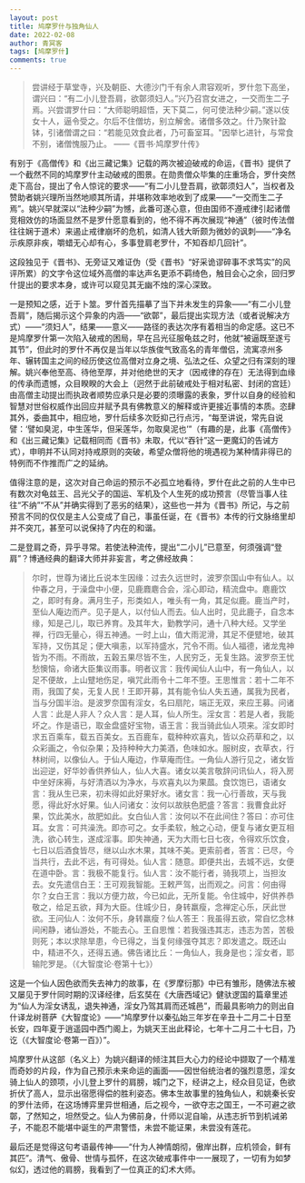 ```yaml
---
layout: post
title: 鸠摩罗什与独角仙人
date: 2022-02-08
author: 青冥客
tags: [鸠摩罗什]
comments: true
---
```

> 尝讲经于草堂寺，兴及朝臣、大德沙门千有余人肃容观听，罗什忽下高坐，谓兴曰：“有二小儿登吾肩，欲鄣须妇人。”兴乃召宫女进之，一交而生二子焉。兴尝谓罗什曰：“大师聪明超悟，天下莫二，何可使法种少嗣。”遂以伎女十人，逼令受之。尔后不住僧坊，别立解舍。诸僧多效之。什乃聚针盈钵，引诸僧谓之曰：“若能见效食此者，乃可畜室耳。"因举匕进针，与常食不别，诸僧愧服乃止。
> ——《晋书·鸠摩罗什传》

有别于《高僧传》和《出三藏记集》记载的两次被迫破戒的命运，《晋书》提供了一个截然不同的鸠摩罗什主动破戒的图景。在勋贵僧众毕集的庄重场合，罗什突然走下高台，提出了令人惊诧的要求——“有二小儿登吾肩，欲鄣须妇人”，当权者及赞助者姚兴理所当然地顺其所请，并堪称效率地收到了成果——“一交而生二子焉”。姚兴早就深以“法种少嗣”为憾，此番可遂心意，但由国师不遵戒律引起诸僧竞相效仿的场面显然不是罗什愿意看到的，他不得不再次展现“神通”（彼时传法僧往往娴于道术）来遏止戒律崩坏的危机，如清人钱大昕颇为微妙的讽刺——“净名示疾原非疾，嚼蜡无心却有心，多事登肩老罗什，不知吞却几回针”。

这段独见于《晋书》、无旁证又难证伪（受《晋书》“好采诡谬碎事不求笃实”的风评所累）的文字令这位域外高僧的率达声名更添不羁绮色，触目会心之余，回归罗什提出的要求本身，或许可以窥见其无幽不烛的深心深致。

一是预知之感，近于卜筮。罗什首先描摹了当下并未发生的异象——“有二小儿登吾肩”，随后揭示这个异象的内涵——“欲鄣”，最后提出实现方法（或者说解决方式）——“须妇人”，结果——意义——路径的表达次序有着相当的命定感。这已不是鸠摩罗什第一次陷入破戒的困局，早在吕光征服龟兹之时，他就“被逼既至遂亏其节”，但此时的罗什不再仅是当年以华族俊气致高名的青年僧侣，流寓凉州多年、辗转国主之间的经历使这位高僧对立身之境、弘法之任、众望之归有深刻的理解。姚兴奉他至高、待他至厚，并对他绝世的天才（因戒律的存在）无法得到血缘的传承而遗憾，众目睽睽的大会上（迥然于此前破戒处于相对私密、封闭的宫廷）由高僧主动提出而执政者顺势应承只是必要的须曝露的表象，罗什以自身的经验和智慧对世俗权威作出回应并赋予具有佛教意义的解释或许更接近事情的本质。恣肆其外，委曲其中，相应地，罗什后续多次贬抑己行点污，“每至讲说，常先自说譬：‘譬如臭泥，中生莲华，但采莲华，勿取臭泥也’”（有趣的是，此事《高僧传》和《出三藏记集》记载相同而《晋书》未取，代以“吞针”这一更魔幻的告诫方式），申明并不认同对持戒原则的突破，希望众僧将他的境遇视为某种情非得已的特例而不作推而广之的延纳。

值得注意的是，这次对自己命运的预示不必孤立地看待，罗什在此之前的人生中已有数次对龟兹王、吕光父子的国运、军机及个人生死的成功预言（尽管当事人往往“不纳”“不从”并确实得到了恶劣的结果），这些也一并为《晋书》所记，与之前预言不同的仅仅是主人公变成了自己，事虽任诞，在《晋书》本传的行文脉络里却并不突兀，甚至可以说保持了内在的和谐。

二是登肩之奇，异乎寻常。若使法种流传，提出“二小儿”已意至，何须强调“登肩”？博通经典的翻译大师并非妄言，考之佛经故典：

> 尔时，世尊为诸比丘说本生因缘：过去久远世时，波罗奈国山中有仙人。以仲春之月，于澡盘中小便，见鹿麚麀合会，淫心即动，精流盘中。麀鹿饮之，即时有身。满月生子，形类如人，唯头有一角，其足似鹿。鹿当产时，至仙人庵边而产。见子是人，以付仙人而去。仙人出时，见此鹿子，自念本缘，知是己儿，取已养育。及其年大，勤教学问，通十八种大经。又学坐禅，行四无量心，得五神通。一时上山，值大雨泥滑，其足不便躄地，破其军持，又伤其足；便大嗔恚，以军持盛水，咒令不雨。仙人福德，诸龙鬼神皆为不雨。不雨故，五榖五果尽皆不生，人民穷乏，无复生路。波罗奈王忧愁懊恼，命诸大臣集议雨事。明者议言：我传闻仙人山中，有一角仙人，以足不便故，上山躄地伤足，嗔咒此雨令十二年不堕。王思惟言：若十二年不雨，我国了矣，无复人民！王即开募，其有能令仙人失五通，属我为民者，当与分国半治。是波罗奈国有淫女，名曰扇陀，端正无双，来应王募。问诸人言：此是人非人？众人言：是人耳，仙人所生。淫女言：若是人者，我能坏之。作是语已，取金盘盛好宝物，语王言：我当骑此仙人项来。淫女即时求五百乘车，载五百美女。五百鹿车，载种种欢喜丸，皆以众药草和之，以众彩画之，令似杂果；及持种种大力美酒，色味如水。服树皮，衣草衣，行林树间，以像仙人。于仙人庵边，作草庵而住。一角仙人游行见之，诸女皆出迎逆，好华妙香供养仙人，仙人大喜。诸女以美言敬辞问讯仙人，将入房中坐好床褥，与好清酒以为净水，与欢喜丸以为果蓏。食饮饱已，语诸女言：我从生已来，初未得如此好果好水。诸女言：我一心行善故，天与我愿，得此好水好果。仙人问诸女：汝何以故肤色肥盛？答言：我曹食此好果，饮此美水，故肥如此。女白仙人言：汝何以不在此间住？答曰：亦可住耳。女言：可共澡洗。即亦可之。女手柔软，触之心动，便复与诸女更互相洗，欲心转生，遂成淫事。即失神通，天为大雨七日七夜，令得欢乐饮食，七日以后酒食皆尽，继以山水木果，其味不美。更索前者，答言：已尽，今当共行，去此不远，有可得处。仙人言：随意。即便共出，去城不远，女便在道中卧。言：我极不能复行。仙人言：汝不能行者，骑我项上，当担汝去。女先遣信白王：王可观我智能。王敕严驾，出而观之。问言：何由得尔？女白王言：我以方便力故，今已如此，无所复能。令住城中，好供养恭敬之，给足五欲，拜为大臣。住城少日，身转羸瘦，念禅定心乐，厌此世欲。王问仙人：汝何不乐，身转羸瘦？仙人答王：我虽得五欲，常自忆念林间闲静，诸仙游处，不能去心。王自思惟：若我强违其志，违志为苦，苦极则死；本以求除旱患，今已得之，当复何缘强夺其志？即发遣之。既还山中，精进不久，还得五通。佛告诸比丘：一角仙人，我身是也；淫女者，耶输陀罗是。（《大智度论·卷第十七》）

这是一个仙人因色欲而失去神力的故事，在《罗摩衍那》中已有雏形，随佛法东被又屡见于罗什同时期的汉译经律，后玄奘在《大唐西域记》健驮逻国的篇章里述为“仙人为淫女诱乱，退失神通，淫女乃驾其肩而还城邑”，而最具影响力的则出自什译龙树菩萨《大智度论》——“鸠摩罗什以秦弘始三年岁在辛丑十二月二十日至长安，四年夏于逍遥园中西门阁上，为姚天王出此释论，七年十二月二十七日，乃讫（《大智度论·卷第一百》）”。

鸠摩罗什从这部（名义上）为姚兴翻译的倾注其巨大心力的经论中撷取了一个精准而奇妙的片段，作为自己预示未来命运的画面——因世俗统治者的强烈意愿，淫女骑上仙人的颈项，小儿登上罗什的肩膀，城门之下，经讲之上，经众目见证，色欲折伏了高人，显示出宿愿得偿的胜利姿态。佛本生故事里的独角仙人，和姚秦长安的罗什法师，在这场博弈里异世相通，后之视今，一欲夺志之国王，一不可避之欲鄣，了然知之，坦然受之。仙人为佛前身，什师以泥自喻，从违志折节到机诫弟子，不能忍不能堪中诞生的严肃警悟，未尝不能证果，未尝没有莲花。

最后还是觉得这句考语最传神——“什为人神情朗彻，傲岸出群，应机领会，鲜有其匹”。清气、傲骨、世情与孤怀，在这次破戒事件中一一展现了，一切有为如梦似幻，透过他的肩膀，我看到了一位真正的幻术大师。
